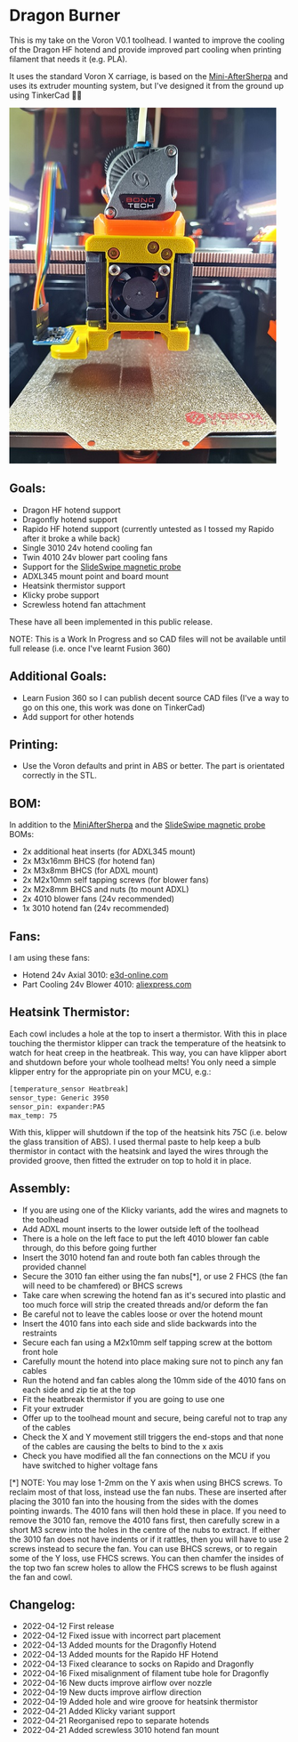 # Dragon Burner
This is my take on the Voron V0.1 toolhead. I wanted to improve the cooling of the Dragon HF hotend and provide improved part cooling when printing filament that needs it (e.g. PLA).

It uses the standard Voron X carriage, is based on the [Mini-AfterSherpa](https://github.com/KurioHonoo/Mini-AfterSherpa) and uses its extruder mounting system, but I've designed it from the ground up using TinkerCad :man_facepalming:

![Dragon Burner](images/Dragon_Burner.jpg)

## Goals:

- Dragon HF hotend support
- Dragonfly hotend support
- Rapido HF hotend support (currently untested as I tossed my Rapido after it broke a while back)
- Single 3010 24v hotend cooling fan
- Twin 4010 24v blower part cooling fans
- Support for the [SlideSwipe magnetic probe](https://github.com/chestwood96/SlideSwipe)
- ADXL345 mount point and board mount
- Heatsink thermistor support
- Klicky probe support
- Screwless hotend fan attachment

These have all been implemented in this public release.

NOTE: This is a Work In Progress and so CAD files will not be available until full release (i.e. once I've learnt Fusion 360)

## Additional Goals:

- Learn Fusion 360 so I can publish decent source CAD files (I've a way to go on this one, this work was done on TinkerCad)
- Add support for other hotends

## Printing:

- Use the Voron defaults and print in ABS or better. The part is orientated correctly in the STL.

## BOM:

In addition to the [MiniAfterSherpa](https://github.com/KurioHonoo/Mini-AfterSherpa) and the [SlideSwipe magnetic probe](https://github.com/chestwood96/SlideSwipe) BOMs:

- 2x additional heat inserts (for ADXL345 mount)
- 2x M3x16mm BHCS (for hotend fan)
- 2x M3x8mm BHCS (for ADXL mount)
- 2x M2x10mm self tapping screws (for blower fans)
- 2x M2x8mm BHCS and nuts (to mount ADXL)
- 2x 4010 blower fans (24v recommended)
- 1x 3010 hotend fan (24v recommended)

## Fans:

I am using these fans:

- Hotend 24v Axial 3010: [e3d-online.com](https://e3d-online.com/products/dc-fans)
- Part Cooling 24v Blower 4010: [aliexpress.com](https://www.aliexpress.com/item/32798634077.html?spm=a2g0o.productlist.0.0.32d1313eGDqZx0&algo_pvid=46f192a9-033a-4df7-98da-0f0cb011945a)

## Heatsink Thermistor:

Each cowl includes a hole at the top to insert a thermistor. With this in place touching the thermistor klipper can track the temperature of the heatsink to watch for heat creep in the heatbreak. This way, you can have klipper abort and shutdown before your whole toolhead melts! You only need a simple klipper entry for the appropriate pin on your MCU, e.g.:

```
[temperature_sensor Heatbreak]
sensor_type: Generic 3950
sensor_pin: expander:PA5
max_temp: 75
```

With this, klipper will shutdown if the top of the heatsink hits 75C (i.e. below the glass transition of ABS). I used thermal paste to help keep a bulb thermistor in contact with the heatsink and layed the wires through the provided groove, then fitted the extruder on top to hold it in place.

## Assembly:

- If you are using one of the Klicky variants, add the wires and magnets to the toolhead
- Add ADXL mount inserts to the lower outside left of the toolhead
- There is a hole on the left face to put the left 4010 blower fan cable through, do this before going further
- Insert the 3010 hotend fan and route both fan cables through the provided channel
- Secure the 3010 fan either using the fan nubs[*], or use 2 FHCS (the fan will need to be chamfered) or BHCS screws
- Take care when screwing the hotend fan as it's secured into plastic and too much force will strip the created threads and/or deform the fan
- Be careful not to leave the cables loose or over the hotend mount
- Insert the 4010 fans into each side and slide backwards into the restraints
- Secure each fan using a M2x10mm self tapping screw at the bottom front hole
- Carefully mount the hotend into place making sure not to pinch any fan cables
- Run the hotend and fan cables along the 10mm side of the 4010 fans on each side and zip tie at the top
- Fit the heatbreak thermistor if you are going to use one
- Fit your extruder
- Offer up to the toolhead mount and secure, being careful not to trap any of the cables
- Check the X and Y movement still triggers the end-stops and that none of the cables are causing the belts to bind to the x axis
- Check you have modified all the fan connections on the MCU if you have switched to higher voltage fans

[*] NOTE: You may lose 1-2mm on the Y axis when using BHCS screws. To reclaim most of that loss, instead use the fan nubs. These are inserted after placing the 3010 fan into the housing from the sides with the domes pointing inwards. The 4010 fans will then hold these in place. If you need to remove the 3010 fan, remove the 4010 fans first, then carefully screw in a short M3 screw into the holes in the centre of the nubs to extract. If either the 3010 fan does not have indents or if it rattles, then you will have to use 2 screws instead to secure the fan. You can use BHCS screws, or to regain some of the Y loss, use FHCS screws. You can then chamfer the insides of the top two fan screw holes to allow the FHCS screws to be flush against the fan and cowl.

## Changelog:

- 2022-04-12 First release
- 2022-04-12 Fixed issue with incorrect part placement
- 2022-04-13 Added mounts for the Dragonfly Hotend
- 2022-04-13 Added mounts for the Rapido HF Hotend
- 2022-04-13 Fixed clearance to socks on Rapido and Dragonfly
- 2022-04-16 Fixed misalignment of filament tube hole for Dragonfly
- 2022-04-16 New ducts improve airflow over nozzle
- 2022-04-19 New ducts improve airflow direction
- 2022-04-19 Added hole and wire groove for heatsink thermistor
- 2022-04-21 Added Klicky variant support
- 2022-04-21 Reorganised repo to separate hotends
- 2022-04-21 Added screwless 3010 hotend fan mount
